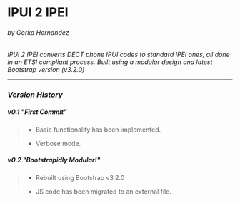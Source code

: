 IPUI 2 IPEI
===========
###### by Gorka Hernandez

*IPUI 2 IPEI converts DECT phone IPUI codes to standard IPEI ones, all done in an ETSI compliant process.*
*Built using a modular design and latest Bootstrap version (v3.2.0)*

---

### *Version History*

##### v0.1 "First Commit"
  > * Basic functionality has been implemented.

  > * Verbose mode.

##### v0.2 "Bootstrapidly Modular!"
  > * Rebuilt using Bootstrap v3.2.0

  > * JS code has been migrated to an external file.
